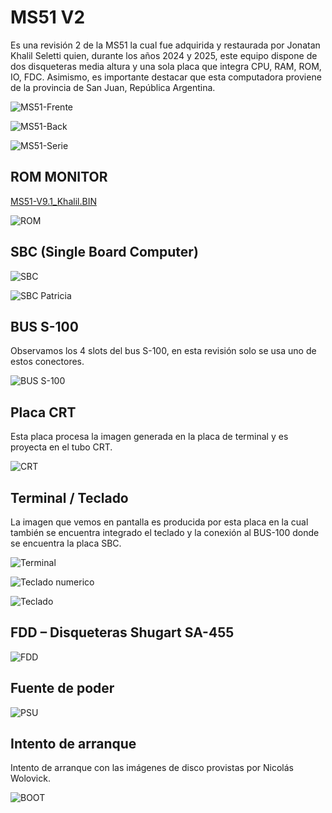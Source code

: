 MS51 V2
====

Es una revisión 2 de la MS51 la cual fue adquirida y restaurada por Jonatan Khalil Seletti quien, durante los años 2024 y 2025, este equipo dispone de dos disqueteras media altura y una sola placa que integra CPU, RAM, ROM, IO, FDC. Asimismo, es importante destacar que esta computadora proviene de la provincia de San Juan, República Argentina. 

![MS51-Frente](MS51-JKS-01.jpg)

![MS51-Back](MS51-JKS-02.jpg)

![MS51-Serie](MS51-JKS-serie.jpg)

ROM MONITOR
-----------

[MS51-V9.1_Khalil.BIN](MS51-V9.1_Khalil.BIN)

![ROM](MS51-JKS-ROM.jpg)


SBC (Single Board Computer)
---------------------------

![SBC](MS51-JKS-03.jpg)

![SBC Patricia](MS51-JKS-04.jpg)

BUS S-100
---------

Observamos los 4 slots del bus S-100, en esta revisión solo se usa uno de estos conectores.

![BUS S-100](MS51-JKS-05.jpg)

Placa CRT
---------

Esta placa procesa la imagen generada en la placa de terminal y es proyecta en el tubo CRT.

![CRT](MS51-JKS-06.jpg)


Terminal / Teclado
------------------

La imagen que vemos en pantalla es producida por esta placa en la cual también se encuentra integrado el teclado y la conexión al BUS-100 donde se encuentra la placa SBC.

![Terminal](MS51-JKS-07.jpg)

![Teclado numerico](MS51-JKS-08.jpg)

![Teclado](MS51-JKS-09.jpg)


FDD – Disqueteras Shugart SA-455
--------------------------------

![FDD](MS51-JKS-10.jpg)

Fuente de poder
---------------

![PSU](MS51-JKS-11.jpg)

Intento de arranque
-------------------

Intento de arranque con las imágenes de disco provistas por Nicolás Wolovick.

![BOOT](MS51-JKS-12.jpg)
